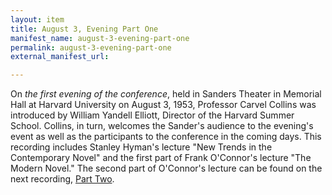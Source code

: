 ```yaml
---
layout: item
title: August 3, Evening Part One
manifest_name: august-3-evening-part-one
permalink: august-3-evening-part-one
external_manifest_url: 

---
```

On *the first evening of the conference*, held in Sanders Theater in Memorial Hall at Harvard University on August 3, 1953, Professor Carvel Collins was introduced by William Yandell Elliott, Director of the Harvard Summer School. Collins, in turn, welcomes the Sander's audience to  the evening's event as well as the participants to the conference in the coming days. This recording includes Stanley Hyman's lecture "New Trends in the Contemporary Novel" and the first part of Frank O'Connor's lecture "The Modern Novel." The second part of O'Connor's lecture can be found on the next recording, <a href="https://tanyaclement.github.io/harvard1953/august-3-evening-part-two">Part Two</a>.
